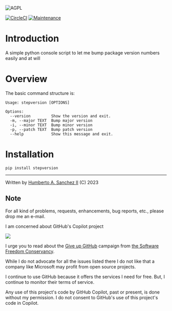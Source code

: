 ![](https://github.com/hasii2011/code-ally-basic/blob/master/developer/agpl-license-web-badge-version-2-256x48.png "AGPL")

[![CircleCI](https://dl.circleci.com/status-badge/img/gh/hasii2011/stepversion/tree/master.svg?style=shield)](https://dl.circleci.com/status-badge/redirect/gh/hasii2011/stepversion/master)
[![Maintenance](https://img.shields.io/badge/Maintained%3F-yes-green.svg)](https://GitHub.com/Naereen/StrapDown.js/graphs/commit-activity)


# Introduction

A simple python console script to let me bump package version numbers easily and at will

# Overview

The basic command structure is:

```
Usage: stepversion [OPTIONS]

Options:
  --version         Show the version and exit.
  -m, --major TEXT  Bump major version
  -i, --minor TEXT  Bump minor version
  -p, --patch TEXT  Bump patch version
  --help            Show this message and exit.
```


# Installation

```pip install stepversion```


___

Written by [Humberto A. Sanchez II](mailto@humberto.a.sanchez.ii@gmail.com) (C) 2023

 


## Note
For all kind of problems, requests, enhancements, bug reports, etc.,
please drop me an e-mail.



I am concerned about GitHub's Copilot project

![](https://github.com/hasii2011/code-ally-basic/blob/master/developer/SillyGitHub.png)

I urge you to read about the
[Give up GitHub](https://GiveUpGitHub.org) campaign from
[the Software Freedom Conservancy](https://sfconservancy.org).

While I do not advocate for all the issues listed there I do not like that
a company like Microsoft may profit from open source projects.

I continue to use GitHub because it offers the services I need for free.  But, I continue
to monitor their terms of service.

Any use of this project's code by GitHub Copilot, past or present, is done
without my permission.  I do not consent to GitHub's use of this project's
code in Copilot.
